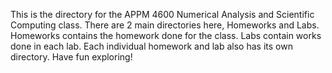 This is the directory for the APPM 4600 Numerical Analysis and Scientific Computing class.
There are 2 main directories here, Homeworks and Labs.
Homeworks contains the homework done for the class.
Labs contain works done in each lab.
Each individual homework and lab also has its own directory.
Have fun exploring!
